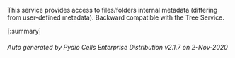 






This service provides access to files/folders internal metadata (differing from user-defined metadata). Backward compatible with the Tree Service.

[:summary]

###### Auto generated by Pydio Cells Enterprise Distribution v2.1.7 on 2-Nov-2020
